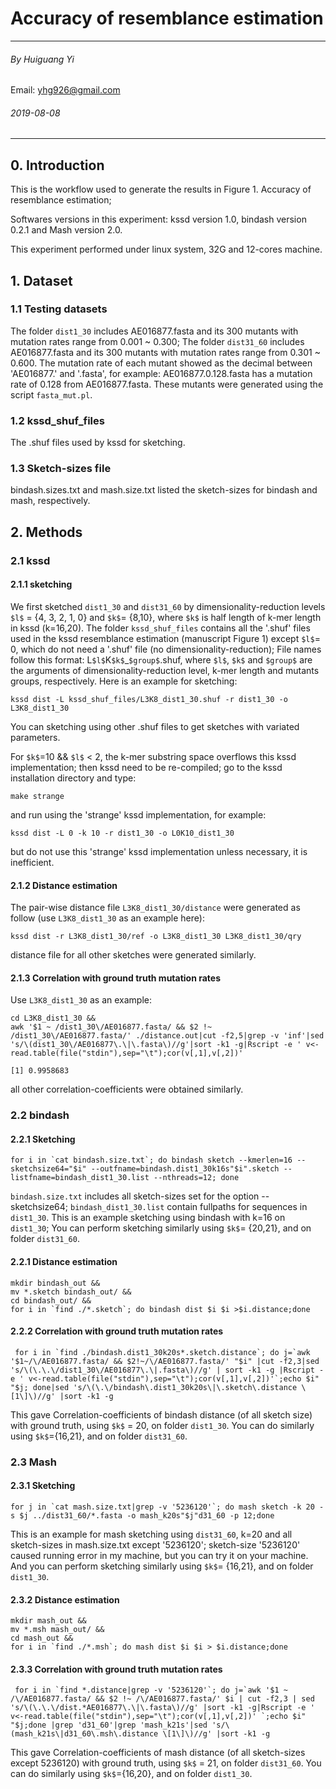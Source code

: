 # Accuracy of resemblance estimation
---
###### By Huiguang Yi
Email: yhg926@gmail.com
###### 2019-08-08
---
## 0. Introduction
This is the workflow used to generate the results in Figure 1. Accuracy of resemblance estimation; 

Softwares versions in this experiment:
kssd version 1.0, bindash version 0.2.1 and Mash version 2.0.   

This experiment performed under linux system, 32G and 12-cores machine.   

## 1. Dataset
### 1.1 Testing datasets
The folder `dist1_30` includes AE016877.fasta and its 300 mutants with mutation rates range from 0.001 ~ 0.300; The folder `dist31_60` includes AE016877.fasta and its 300 mutants with mutation rates range from 0.301 ~ 0.600. The mutation rate of each mutant showed as the decimal between 'AE016877.' and '.fasta', for example: AE016877.0.128.fasta has a mutation rate of 0.128 from AE016877.fasta. These mutants were generated using the script `fasta_mut.pl`.
### 1.2 kssd_shuf_files
The .shuf files used by kssd for sketching.
### 1.3 Sketch-sizes file
bindash.sizes.txt and mash.size.txt listed the sketch-sizes for bindash and mash, respectively. 
## 2. Methods  
### 2.1 kssd
#### 2.1.1 sketching 

We first sketched `dist1_30` and `dist31_60` by dimensionality-reduction levels `$l$` = {4, 3, 2, 1, 0} and `$k$`= {8,10}, where `$k$` is half length of k-mer length in kssd (k=16,20). The folder `kssd_shuf_files` contains all the '.shuf' files used in the kssd resemblance estimation (manuscript Figure 1) except `$l$`= 0, which do not need a '.shuf' file (no dimensionality-reduction); File names follow this format: L`$l$`K`$k$`_`$group$`.shuf, where `$l$`, `$k$` and `$group$` are the arguments of dimensionality-reduction level, k-mer length and mutants groups, respectively. Here is an example for sketching: 
```
kssd dist -L kssd_shuf_files/L3K8_dist1_30.shuf -r dist1_30 -o L3K8_dist1_30
```
You can sketching using other .shuf files to get sketches with variated parameters.

For `$k$`=10 && `$l$` < 2, the k-mer substring space overflows this kssd implementation; then kssd need to be re-compiled; go to the kssd installation directory and type:
```
make strange
```
and run using the 'strange' kssd implementation, for example:
```
kssd dist -L 0 -k 10 -r dist1_30 -o L0K10_dist1_30
```

but do not use this 'strange' kssd implementation unless necessary, it is inefficient.  

#### 2.1.2  Distance estimation
The pair-wise distance file `L3K8_dist1_30/distance` were generated as follow (use `L3K8_dist1_30` as an example here):
```
kssd dist -r L3K8_dist1_30/ref -o L3K8_dist1_30 L3K8_dist1_30/qry
```
distance file for all other sketches were generated similarly.

#### 2.1.3  Correlation with ground truth mutation rates
Use  `L3K8_dist1_30` as an example:
```
cd L3K8_dist1_30 &&
awk '$1 ~ /dist1_30\/AE016877.fasta/ && $2 !~ /dist1_30\/AE016877.fasta/' ./distance.out|cut -f2,5|grep -v 'inf'|sed 's/\(dist1_30\/AE016877\.\|\.fasta\)//g'|sort -k1 -g|Rscript -e ' v<-read.table(file("stdin"),sep="\t");cor(v[,1],v[,2])'

[1] 0.9958683
```
all other correlation-coefficients were obtained similarly.


### 2.2 bindash
#### 2.2.1 Sketching

```
for i in `cat bindash.size.txt`; do bindash sketch --kmerlen=16 --sketchsize64="$i" --outfname=bindash.dist1_30k16s"$i".sketch --listfname=bindash_dist1_30.list --nthreads=12; done
```
`bindash.size.txt` includes all sketch-sizes set for the option --sketchsize64; `bindash_dist1_30.list` contain fullpaths for sequences in `dist1_30`. This is an example sketching using bindash with k=16 on `dist1_30`; You can perform sketching similarly using `$k$`= {20,21}, and on folder `dist31_60`.

#### 2.2.1 Distance estimation
```
mkdir bindash_out &&
mv *.sketch bindash_out/ &&
cd bindash_out/ &&
for i in `find ./*.sketch`; do bindash dist $i $i >$i.distance;done
```
#### 2.2.2 Correlation with ground truth mutation rates
```
 for i in `find ./bindash.dist1_30k20s*.sketch.distance`; do j=`awk '$1~/\/AE016877.fasta/ && $2!~/\/AE016877.fasta/' "$i" |cut -f2,3|sed 's/\(\.\.\/dist1_30\/AE016877\.\|.fasta\)//g' | sort -k1 -g |Rscript -e ' v<-read.table(file("stdin"),sep="\t");cor(v[,1],v[,2])'`;echo $i" "$j; done|sed 's/\(\.\/bindash\.dist1_30k20s\|\.sketch\.distance \[1\]\)//g' |sort -k1 -g
```
This gave Correlation-coefficients of bindash distance (of all sketch size) with ground truth, using `$k$` = 20, on folder `dist1_30`. You can do similarly using `$k$`={16,21}, and on folder `dist31_60`.  

### 2.3 Mash
#### 2.3.1 Sketching
```
for j in `cat mash.size.txt|grep -v '5236120'`; do mash sketch -k 20 -s $j ../dist31_60/*.fasta -o mash_k20s"$j"d31_60 -p 12;done
```
This is an example for mash sketching using `dist31_60`, k=20 and all sketch-sizes in mash.size.txt except '5236120'; sketch-size '5236120' caused running error in my machine, but you can try it on your machine. And you can perform sketching similarly using `$k$`= {16,21}, and on folder `dist1_30`.

#### 2.3.2 Distance estimation
```
mkdir mash_out &&
mv *.msh mash_out/ &&
cd mash_out &&
for i in `find ./*.msh`; do mash dist $i $i > $i.distance;done
```


#### 2.3.3 Correlation with ground truth mutation rates
```
 for i in `find *.distance|grep -v '5236120'`; do j=`awk '$1 ~ /\/AE016877.fasta/ && $2 !~ /\/AE016877.fasta/' $i | cut -f2,3 | sed 's/\(\.\.\/dist.*AE016877\.\|\.fasta\)//g' |sort -k1 -g|Rscript -e ' v<-read.table(file("stdin"),sep="\t");cor(v[,1],v[,2])' `;echo $i" "$j;done |grep 'd31_60'|grep 'mash_k21s'|sed 's/\(mash_k21s\|d31_60\.msh\.distance \[1\]\)//g' |sort -k1 -g
```
This gave Correlation-coefficients of mash distance (of all sketch-sizes except 5236120) with ground truth, using `$k$` = 21, on folder `dist31_60`.  You can do similarly using `$k$`={16,20}, and on folder `dist1_30`.
